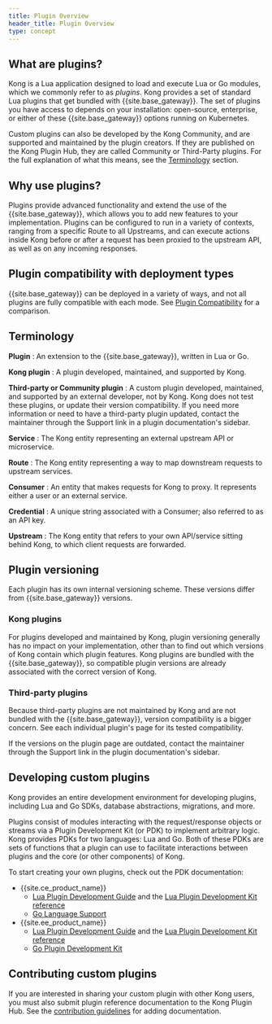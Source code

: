 ```yaml
---
title: Plugin Overview
header_title: Plugin Overview
type: concept
---
```

## What are plugins?

Kong is a Lua application designed to load and execute Lua or Go modules, which
we commonly refer to as _plugins_. Kong provides a set of standard Lua
plugins that get bundled with {{site.base_gateway}}. The set of plugins you
have access to depends on your installation: open-source, enterprise, or either
of these {{site.base_gateway}} options running on Kubernetes.

Custom plugins can also be developed by the Kong Community, and are supported
and maintained by the plugin creators. If they are published on the Kong Plugin
Hub, they are called Community or Third-Party plugins. For the full explanation
of what this means, see the [Terminology](#terminology) section.

## Why use plugins?

Plugins provide advanced functionality and extend the use of the {{site.base_gateway}},
which allows you to add new features to your implementation. Plugins can be configured to run in
a variety of contexts, ranging from a specific Route to all Upstreams, and can
execute actions inside Kong before or after a request has been proxied to the
upstream API, as well as on any incoming responses.

## Plugin compatibility with deployment types

{{site.base_gateway}} can be deployed in a variety of ways, and not all plugins
are fully compatible with each mode. See [Plugin Compatibility](/konnect-platform/compatibility/plugins)
for a comparison.


## Terminology
**Plugin**
: An extension to the {{site.base_gateway}}, written in Lua or Go.

**Kong plugin**
: A plugin developed, maintained, and supported by Kong.

**Third-party or Community plugin**
: A custom plugin developed, maintained, and supported by an external developer,
not by Kong. Kong does not test these plugins, or update their version
compatibility. If you need more information or need to have a third-party plugin
updated, contact the maintainer through the Support link in a plugin
documentation's sidebar.

**Service**
: The Kong entity representing an external upstream API or microservice.

**Route**
: The Kong entity representing a way to map downstream requests to upstream
services.

**Consumer**
: An entity that makes requests for Kong to proxy. It represents either a user
or an external service.

**Credential**
: A unique string associated with a Consumer; also referred to as an API key.

**Upstream**
: The Kong entity that refers to your own API/service sitting behind Kong,
to which client requests are forwarded.


## Plugin versioning

Each plugin has its own internal versioning scheme. These versions differ from
{{site.base_gateway}} versions.

### Kong plugins

For plugins developed and maintained by Kong, plugin versioning generally has
no impact on your implementation, other than to find out which versions of Kong
contain which plugin features. Kong plugins are bundled with the
{{site.base_gateway}}, so compatible plugin versions are already associated
with the correct version of Kong.

### Third-party plugins

Because third-party plugins are not maintained by Kong and are not bundled with
the {{site.base_gateway}}, version compatibility is a bigger concern. See each
individual plugin's page for its tested compatibility.

If the versions on the plugin page are outdated, contact the maintainer through
the Support link in the plugin documentation's sidebar.

## Developing custom plugins

Kong provides an entire development environment for developing plugins,
including Lua and Go SDKs, database abstractions, migrations, and more.

Plugins consist of modules interacting with the request/response objects or
streams via a Plugin Development Kit (or PDK) to implement arbitrary logic.
Kong provides PDKs for two languages: Lua and Go. Both of these PDKs are sets
of functions that a plugin can use to facilitate interactions between plugins
and the core (or other components) of Kong.

To start creating your own plugins, check out the PDK documentation:
* {{site.ce_product_name}}
    * [Lua Plugin Development Guide](/gateway-oss/latest/plugin-development) and the
    [Lua Plugin Development Kit reference](/gateway-oss/latest/pdk)
    * [Go Language Support](/gateway-oss/latest/external-plugins)
* {{site.ee_product_name}}
    * [Lua Plugin Development Guide](/enterprise/latest/plugin-development) and
    the [Lua Plugin Development Kit reference](/enterprise/latest/pdk)
    * [Go Plugin Development Kit](/enterprise/latest/external-plugins)

## Contributing custom plugins

If you are interested in sharing your custom plugin with other Kong users, you
must also submit plugin reference documentation to the Kong Plugin Hub. See the
[contribution guidelines](/contributing/)
for adding documentation.
